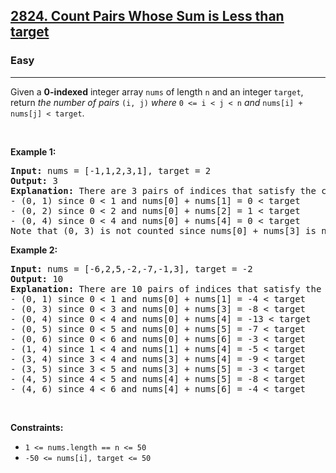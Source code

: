 <h2>
  <a href="https://leetcode.com/problems/count-pairs-whose-sum-is-less-than-target/">2824. Count Pairs Whose Sum is Less than target</a>
</h2>
<h3>Easy</h3>
<hr />
<div>
  Given a <strong>0-indexed</strong> integer array <code>nums</code> of length
  <code>n</code> and an integer <code>target</code>, return
  <em>the number of pairs</em> <code>(i, j)</code> <em>where</em>
  <code>0 &lt;= i &lt; j &lt; n</code> <em>and</em>
  <code>nums[i] + nums[j] &lt; target</code>.
  <p>&nbsp;</p>
  <p><strong class="example">Example 1:</strong></p>

  <pre><strong>Input:</strong> nums = [-1,1,2,3,1], target = 2
<strong>Output:</strong> 3
<strong>Explanation:</strong> There are 3 pairs of indices that satisfy the conditions in the statement:
- (0, 1) since 0 &lt; 1 and nums[0] + nums[1] = 0 &lt; target
- (0, 2) since 0 &lt; 2 and nums[0] + nums[2] = 1 &lt; target 
- (0, 4) since 0 &lt; 4 and nums[0] + nums[4] = 0 &lt; target
Note that (0, 3) is not counted since nums[0] + nums[3] is not strictly less than the target.
</pre>

  <p><strong class="example">Example 2:</strong></p>

  <pre><strong>Input:</strong> nums = [-6,2,5,-2,-7,-1,3], target = -2
<strong>Output:</strong> 10
<strong>Explanation:</strong> There are 10 pairs of indices that satisfy the conditions in the statement:
- (0, 1) since 0 &lt; 1 and nums[0] + nums[1] = -4 &lt; target
- (0, 3) since 0 &lt; 3 and nums[0] + nums[3] = -8 &lt; target
- (0, 4) since 0 &lt; 4 and nums[0] + nums[4] = -13 &lt; target
- (0, 5) since 0 &lt; 5 and nums[0] + nums[5] = -7 &lt; target
- (0, 6) since 0 &lt; 6 and nums[0] + nums[6] = -3 &lt; target
- (1, 4) since 1 &lt; 4 and nums[1] + nums[4] = -5 &lt; target
- (3, 4) since 3 &lt; 4 and nums[3] + nums[4] = -9 &lt; target
- (3, 5) since 3 &lt; 5 and nums[3] + nums[5] = -3 &lt; target
- (4, 5) since 4 &lt; 5 and nums[4] + nums[5] = -8 &lt; target
- (4, 6) since 4 &lt; 6 and nums[4] + nums[6] = -4 &lt; target
</pre>

  <p>&nbsp;</p>
  <p><strong>Constraints:</strong></p>

  <ul>
    <li><code>1 &lt;= nums.length == n &lt;= 50</code></li>
    <li><code>-50 &lt;= nums[i], target &lt;= 50</code></li>
  </ul>
</div>
